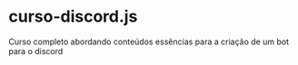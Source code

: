 # curso-discord.js
Curso completo abordando conteúdos essências para a criação de um bot para o discord

